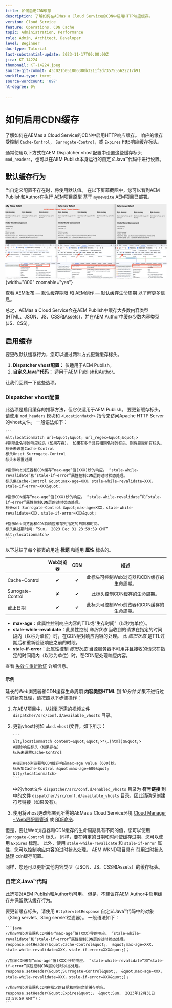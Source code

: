 ```yaml
---
title: 如何启用CDN缓存
description: 了解如何在AEMas a Cloud Service的CDN中启用HTTP响应缓存。
version: Cloud Service
feature: Operations, CDN Cache
topic: Administration, Performance
role: Admin, Architect, Developer
level: Beginner
doc-type: Tutorial
last-substantial-update: 2023-11-17T00:00:00Z
jira: KT-14224
thumbnail: KT-14224.jpeg
source-git-commit: 43c021b051806380b3211f2d7357555622217b91
workflow-type: tm+mt
source-wordcount: '897'
ht-degree: 0%

---
```



# 如何启用CDN缓存

了解如何在AEMas a Cloud Service的CDN中启用HTTP响应缓存。 响应的缓存受控制 `Cache-Control`， `Surrogate-Control`，或 `Expires` http响应缓存标头。

通常使用以下方式在AEM Dispatcher vhost配置中设置这些缓存标头 `mod_headers`，也可以在AEM Publish本身运行的自定义Java™代码中进行设置。

## 默认缓存行为

当自定义配置不存在时，将使用默认值。 在以下屏幕截图中，您可以看到AEM Publish和Author在执行 [AEM项目原型](https://github.com/adobe/aem-project-archetype) 基于 `mynewsite` AEM项目已部署。

![默认缓存行为](../assets/how-to/aem-publish-default-cache-headers.png){width="800" zoomable="yes"}

查看 [AEM发布 — 默认缓存期限](https://experienceleague.adobe.com/docs/experience-manager-learn/cloud-service/caching/publish.html#cdn-cache-life) 和 [AEM创作 — 默认缓存生命周期](https://experienceleague.adobe.com/docs/experience-manager-learn/cloud-service/caching/author.html?#default-cache-life) 以了解更多信息。

总之，AEMas a Cloud Service会在AEM Publish中缓存大多数内容类型(HTML、JSON、JS、CSS和Assets)，并在AEM Author中缓存少数内容类型(JS、CSS)。

## 启用缓存

要更改默认缓存行为，您可以通过两种方式更新缓存标头。

1. **Dispatcher vhost配置：** 仅适用于AEM Publish。
1. **自定义Java™代码：** 适用于AEM Publish和Author。

让我们回顾一下这些选项。

### Dispatcher vhost配置

此选项是启用缓存的推荐方法，但它仅适用于AEM Publish。 要更新缓存标头，请使用 `mod_headers` 模块和 `<LocationMatch>` 指令来访问Apache HTTP Server的vhost文件。 一般语法如下：

    ```
    &lt;locationmatch url=&quot;&quot; url_regex=&quot;&quot;>
    #删除此名称的响应标头（如果存在）。 如果有多个具有相同名称的标头，则将删除所有标头。
    标头未设置Cache-Control
    标头Unset Surrogate-Control
    标头未设置过期
    
    #指示Web浏览器和CDN缓存“max-age”值(XXX)秒的响应。 “stale-while-revalidate”和“stale-if-error”属性控制CDN层的过时状态处理。
    标头集Cache-Control &quot;max-age=XXX，stale-while-revalidate=XXX，stale-if-error=XXX&quot;
    
    #指示CDN缓存“max-age”值(XXX)秒的响应。 “stale-while-revalidate”和“stale-if-error”属性控制CDN层的过时状态处理。
    标头set Surrogate-Control &quot;max-age=XXX，stale-while-revalidate=XXX，stale-if-error=XXX&quot;
    
    #指示Web浏览器和CDN将响应缓存到指定的日期和时间。
    标头集过期时间：“Sun， 2023 Dec 31 23:59:59 GMT”
    &lt;/locationmatch>
    ```

以下总结了每个报表的用途 **标题** 和适用 **属性** 标头的。

|                     | Web浏览器 | CDN | 描述 |
|---------------------|:-----------:|:---------:|:-----------:|
| Cache-Control | ✔ | ✔ | 此标头可控制Web浏览器和CDN缓存的生命周期。 |
| Surrogate-Control | ✘ | ✔ | 此标头控制CDN缓存的生命周期。 |
| 截止日期 | ✔ | ✔ | 此标头可控制Web浏览器和CDN缓存的生命周期。 |


- **max-age**：此属性控制响应内容的TTL或“生存时间”（以秒为单位）。
- **stale-while-revalidate**：此属性控制 _陈旧状态_ 当收到的请求在指定的时间段内（以秒为单位）时，在CDN层对响应内容的处理。 此 _陈旧状态_ 是TTL过期后和重新验证响应之前的时段。
- **stale-if-error**：此属性控制 _陈旧状态_ 当源服务器不可用并且接收的请求在指定的时间段内（以秒为单位）时，在CDN层处理响应内容。

查看 [失效与重新验证](https://developer.fastly.com/learning/concepts/edge-state/cache/stale/) 详细信息。

#### 示例

延长的Web浏览器和CDN缓存生命周期 **内容类型HTML** 到 _10分钟_ 如果不进行过时的状态处理，请按照以下步骤操作：

1. 在AEM项目中，从找到所需的视频文件 `dispatcher/src/conf.d/available_vhosts` 目录。
1. 更新vhost(例如 `wknd.vhost`)文件，如下所示：

       ```
       &lt;locationmatch content=&quot;&quot;>*\.(html)$&quot;>
       #删除响应标头（如果存在）
       标头未设置Cache-Control
       
       #指示Web浏览器和CDN缓存响应max-age value (600)秒。
       标头集Cache-Control &quot;max-age=600&quot;
       &lt;/locationmatch>
       ```
   中的vhost文件 `dispatcher/src/conf.d/enabled_vhosts` 目录为 **符号链接** 到中的文件 `dispatcher/src/conf.d/available_vhosts` 目录，因此请确保创建符号链接（如果没有）。
1. 使用将vhost更改部署到所需的AEMas a Cloud Service环境 [Cloud Manager - Web层配置管道](https://experienceleague.adobe.com/docs/experience-manager-cloud-service/content/implementing/using-cloud-manager/cicd-pipelines/introduction-ci-cd-pipelines.html?#web-tier-config-pipelines) 或 [RDE命令](https://experienceleague.adobe.com/docs/experience-manager-learn/cloud-service/developing/rde/how-to-use.html?lang=en#deploy-apache-or-dispatcher-configuration).

但是，要让Web浏览器和CDN缓存的生命周期具有不同的值，您可以使用 `Surrogate-Control` 标头。 同样，要在特定的日期和时间使缓存过期，您可以使用 `Expires` 标题。 此外，使用 `stale-while-revalidate` 和 `stale-if-error` 属性，您可以控制响应内容的过时状态处理。 AEM WKND项目具有 [引用过时状态处理](https://github.com/adobe/aem-guides-wknd/blob/main/dispatcher/src/conf.d/available_vhosts/wknd.vhost#L150-L155) cdn缓存配置。

同样，您还可以更新其他内容类型（JSON、JS、CSS和Assets）的缓存标头。

### 自定义Java™代码

此选项对AEM Publish和Author均可用。 但是，不建议在AEM Author中启用缓存并保留默认缓存行为。

要更新缓存标头，请使用 `HttpServletResponse` 自定义Java™代码中的对象（Sling servlet、Sling servlet过滤器）。 一般语法如下：

    ```java
    //指示Web浏览器和CDN缓存“max-age”值(XXX)秒的响应。 “stale-while-revalidate”和“stale-if-error”属性控制CDN层的过时状态处理。
    response.setHeader(&quot;Cache-Control&quot;， &quot;max-age=XXX，stale-while-revalidate=XXX，stale-if-error=XXX&quot;)；
    
    //指示CDN缓存“max-age”值(XXX)秒的响应。 “stale-while-revalidate”和“stale-if-error”属性控制CDN层的过时状态处理。
    response.setHeader(&quot;Surrogate-Control&quot;， &quot;max-age=XXX，stale-while-revalidate=XXX，stale-if-error=XXX&quot;)；
    
    //指示Web浏览器和CDN在指定的日期和时间之前缓存响应。
    response.setHeader(&quot;Expires&quot;， &quot;Sun， 2023年12月31日23:59:59 GMT”)；
    ```
